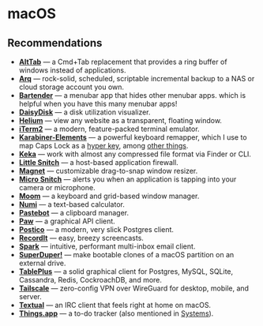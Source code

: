 # macOS

## Recommendations
- [**AltTab**](https://github.com/lwouis/alt-tab-macos) — a Cmd+Tab replacement that provides a ring buffer of windows instead of applications.
- [**Arq**](https://www.arqbackup.com) — rock-solid, scheduled, scriptable incremental backup to a NAS or cloud storage account you own.
- [**Bartender**](https://www.macbartender.com) — a menubar app that hides other menubar apps. which is helpful when you have this many menubar apps!
- [**DaisyDisk**](https://daisydiskapp.com) — a disk utilization visualizer.
- [**Helium**](https://apps.apple.com/us/app/helium/id1054607607?mt=12) — view any website as a transparent, floating window.
- [**iTerm2**](https://iterm2.com) — a modern, feature-packed terminal emulator.
- [**Karabiner-Elements**](https://github.com/tekezo/Karabiner-Elements) — a powerful keyboard remapper, which I use to map Caps Lock as a [hyper key](./hyper-shortcuts.md), among [other things](https://github.com/shockey/dotfiles/tree/master/karabiner).
- [**Keka**](https://www.keka.io/en/) — work with almost any compressed file format via Finder or CLI.
- [**Little Snitch**](https://www.obdev.at/products/littlesnitch/index.html) — a host-based application firewall.
- [**Magnet**](https://magnet.crowdcafe.com) — customizable drag-to-snap window resizer.
- [**Micro Snitch**](https://obdev.at/products/microsnitch/index.html) — alerts you when an application is tapping into your camera or microphone.
- [**Moom**](https://manytricks.com/moom/) — a keyboard and grid-based window manager.
- [**Numi**](https://numi.app) — a text-based calculator.
- [**Pastebot**](https://tapbots.com/pastebot/) — a clipboard manager.
- [**Paw**](https://paw.cloud) — a graphical API client.
- [**Postico**](https://eggerapps.at/postico/) — a modern, very slick Postgres client.
- [**RecordIt**](https://recordit.co) — easy, breezy screencasts.
- [**Spark**](https://sparkmailapp.com) — intuitive, performant multi-inbox email client.
- [**SuperDuper!**](https://www.shirt-pocket.com/SuperDuper/SuperDuperDescription.html) — make bootable clones of a macOS partition on an external drive.
- [**TablePlus**](https://tableplus.com) — a solid graphical client for Postgres, MySQL, SQLite, Cassandra, Redis, CockroachDB, and more.
- [**Tailscale**](https://tailscale.com) — zero-config VPN over WireGuard for desktop, mobile, and server.
- [**Textual**](https://www.codeux.com/textual/) — an IRC client that feels right at home on macOS.
- [**Things.app**](https://culturedcode.com/things/) — a to-do tracker (also mentioned in [Systems](../systems/systems.md)).